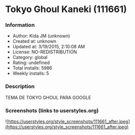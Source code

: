 # Tokyo Ghoul Kaneki (111661)

### Information
- Author: Kida JM (unknown)
- Created at: unknown
- Updated at: 3/19/2015, 2:10:08 AM
- License: NO-REDISTRIBUTION
- Category: global
- Rating: undefined
- Total installs: 5986
- Weekly installs: 5


### Description
TEMA DE TOKYO GHOUL PARA GOOGLE


### Screenshots (links to userstyles.org)
![https://userstyles.org/style_screenshots/111661_after.jpeg](https://userstyles.org/style_screenshots/111661_after.jpeg)


